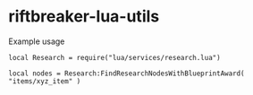 # riftbreaker-lua-utils

Example usage
```
local Research = require("lua/services/research.lua")

local nodes = Research:FindResearchNodesWithBlueprintAward( "items/xyz_item" )
```
